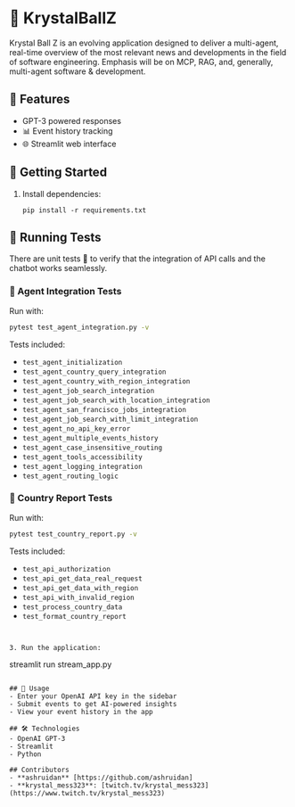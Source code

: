 # 🔮 KrystalBallZ

Krystal Ball Z is an evolving application designed to deliver a multi-agent, real-time overview of the most relevant news and developments in the field of software engineering.
Emphasis will be on MCP, RAG, and, generally, multi-agent software & development. 

## 🤖 Features
- GPT-3 powered responses
- 📊 Event history tracking
- 🌐 Streamlit web interface

## 🚀 Getting Started
1. Install dependencies:
   ```
   pip install -r requirements.txt
   ```

## 🧪 Running Tests

There are unit tests 🥳 to verify that the integration of API calls and the chatbot works seamlessly.

### 🔹 Agent Integration Tests

Run with:

```bash
pytest test_agent_integration.py -v
```

Tests included:

- `test_agent_initialization`
- `test_agent_country_query_integration`
- `test_agent_country_with_region_integration`
- `test_agent_job_search_integration`
- `test_agent_job_search_with_location_integration`
- `test_agent_san_francisco_jobs_integration`
- `test_agent_job_search_with_limit_integration`
- `test_agent_no_api_key_error`
- `test_agent_multiple_events_history`
- `test_agent_case_insensitive_routing`
- `test_agent_tools_accessibility`
- `test_agent_logging_integration`
- `test_agent_routing_logic`

### 🔹 Country Report Tests

Run with:

```bash
pytest test_country_report.py -v
```

Tests included:

- `test_api_authorization`
- `test_api_get_data_real_request`
- `test_api_get_data_with_region`
- `test_api_with_invalid_region`
- `test_process_country_data`
- `test_format_country_report`
```


3. Run the application:
   ```
   streamlit run stream_app.py
   ```

## 🔑 Usage
- Enter your OpenAI API key in the sidebar
- Submit events to get AI-powered insights
- View your event history in the app

## 🛠️ Technologies
- OpenAI GPT-3
- Streamlit
- Python

## Contributors 
- **ashruidan** [https://github.com/ashruidan]
- **krystal_mess323**: [twitch.tv/krystal_mess323](https://www.twitch.tv/krystal_mess323)
